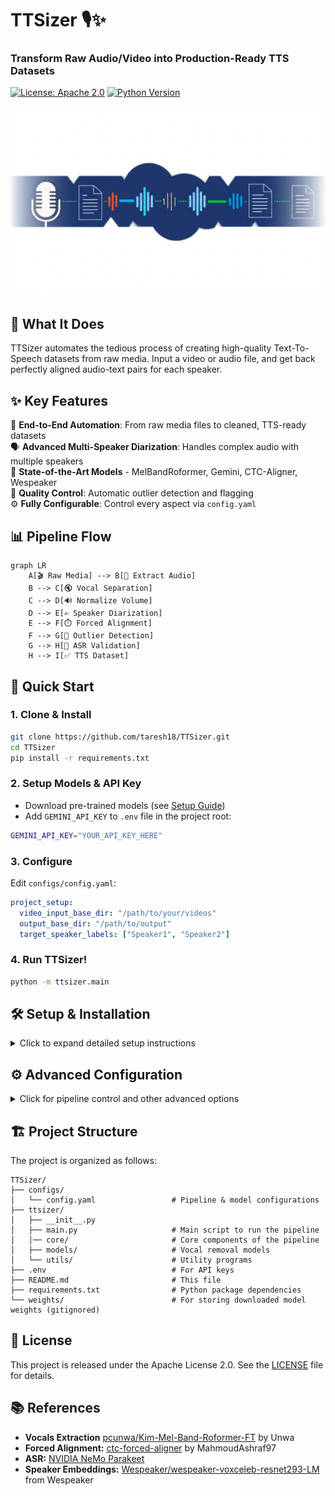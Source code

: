 # TTSizer 🎙️✨
### Transform Raw Audio/Video into Production-Ready TTS Datasets

[![License: Apache 2.0](https://img.shields.io/badge/License-Apache_2.0-blue.svg)](https://opensource.org/licenses/Apache-2.0)
[![Python Version](https://img.shields.io/badge/python-3.9%2B-blue.svg)](https://www.python.org/downloads/)

![](assets/img.jpeg)

## 🎯 What It Does

TTSizer automates the tedious process of creating high-quality Text-To-Speech datasets from raw media. Input a video or audio file, and get back perfectly aligned audio-text pairs for each speaker.

## ✨ Key Features

🎯 **End-to-End Automation**: From raw media files to cleaned, TTS-ready datasets   
🗣️ **Advanced Multi-Speaker Diarization**: Handles complex audio with multiple speakers  
🤖 **State-of-the-Art Models** - MelBandRoformer, Gemini, CTC-Aligner, Wespeaker       
🧐 **Quality Control**: Automatic outlier detection and flagging  
⚙️ **Fully Configurable**: Control every aspect via `config.yaml` 

## 📊 Pipeline Flow

```mermaid
graph LR
    A[🎬 Raw Media] --> B[🎤 Extract Audio]
    B --> C[🔇 Vocal Separation]  
    C --> D[🔊 Normalize Volume]
    D --> E[✍️ Speaker Diarization]
    E --> F[⏱️ Forced Alignment]
    F --> G[🧐 Outlier Detection]
    G --> H[🚩 ASR Validation]
    H --> I[✅ TTS Dataset]
```

## 🏃 Quick Start

### 1. Clone & Install
```bash
git clone https://github.com/taresh18/TTSizer.git
cd TTSizer
pip install -r requirements.txt
```

### 2. Setup Models & API Key
- Download pre-trained models (see [Setup Guide](#setup--installation))
- Add `GEMINI_API_KEY` to `.env` file in the project root:
```bash
GEMINI_API_KEY="YOUR_API_KEY_HERE"
```

### 3. Configure
Edit `configs/config.yaml`:
```yaml
project_setup:
  video_input_base_dir: "/path/to/your/videos"
  output_base_dir: "/path/to/output"
  target_speaker_labels: ["Speaker1", "Speaker2"]
```

### 4. Run TTSizer!
```bash
python -m ttsizer.main
```

## 🛠️ Setup & Installation

<details>
<summary>Click to expand detailed setup instructions</summary>

### Prerequisites
- Python 3.9+
- FFmpeg (Must be installed and accessible in your system's PATH)
- Google Gemini API key

### Manual Model Downloads
1. **Vocal Extraction**: Download `kimmel_unwa_ft2_bleedless.ckpt` from [HuggingFace](https://huggingface.co/pcunwa/Kim-Mel-Band-Roformer-FT)
2. **Speaker Embeddings**: Download from [wespeaker-voxceleb-resnet293-LM](https://huggingface.co/Wespeaker/wespeaker-voxceleb-resnet293-LM)

Update model paths in `config.yaml`.

</details>

## ⚙️ Advanced Configuration

<details>
<summary>Click for pipeline control and other advanced options</summary>

### Selective Stage Execution
You can control which parts of the pipeline run, useful for debugging or reprocessing:

```yaml
pipeline_control:
  run_only_stage: "ctc_align"      # Run specific stage only
  start_stage: "llm_diarize"       # Start from specific stage  
  end_stage: "outlier_detect"      # Stop at specific stage
```

</details>

## 🏗️ Project Structure

The project is organized as follows:

```
TTSizer/
├── configs/
│   └── config.yaml                 # Pipeline & model configurations
├── ttsizer/
│   ├── __init__.py
│   ├── main.py                     # Main script to run the pipeline
│   │── core/                       # Core components of the pipeline
│   ├── models/                     # Vocal removal models
│   └── utils/                      # Utility programs
├── .env                            # For API keys
├── README.md                       # This file
├── requirements.txt                # Python package dependencies
└── weights/                        # For storing downloaded model weights (gitignored)
```

## 📜 License

This project is released under the Apache License 2.0. See the [LICENSE](LICENSE) file for details.

## 📚 References

*   **Vocals Extraction** [pcunwa/Kim-Mel-Band-Roformer-FT](https://huggingface.co/pcunwa/Kim-Mel-Band-Roformer-FT) by Unwa
*   **Forced Alignment:** [ctc-forced-aligner](https://github.com/MahmoudAshraf97/ctc-forced-aligner) by MahmoudAshraf97
*   **ASR:** [NVIDIA NeMo Parakeet](https://docs.nvidia.com/nemo-framework/user-guide/latest/nemotoolkit/asr/models.html#fast-conformer)
*   **Speaker Embeddings:** [Wespeaker/wespeaker-voxceleb-resnet293-LM](https://huggingface.co/Wespeaker/wespeaker-voxceleb-resnet293-LM) from Wespeaker
